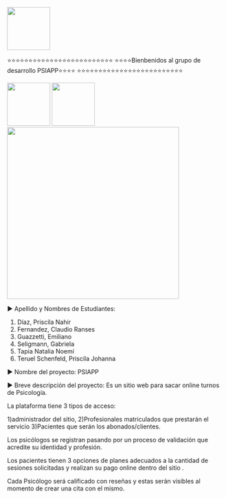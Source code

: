 <img src="https://i.pinimg.com/originals/57/18/5d/57185d2176d7cbaebdb74c00ce1b9ebf.gif" width="100" height="100" />

⭐⭐⭐⭐⭐⭐⭐⭐⭐⭐⭐⭐⭐⭐⭐⭐⭐⭐⭐⭐⭐⭐⭐⭐⭐
⭐⭐⭐⭐Bienbenidos al grupo de desarrollo PSIAPP⭐⭐⭐⭐
⭐⭐⭐⭐⭐⭐⭐⭐⭐⭐⭐⭐⭐⭐⭐⭐⭐⭐⭐⭐⭐⭐⭐⭐⭐

<img src="https://media.tenor.com/Y-SWmQ_IJKQAAAAC/mega-man-megaman-accords.gif" width="100" height="100"  />
<img src="https://media.tenor.com/5Y3pODSSv6IAAAAC/fiesta-maracas.gif" width="100" height="100"  />

<img src="https://media.tenor.com/UI52Xy7anWIAAAAi/tany.gif" width="400" />

▶ Apellido y Nombres de Estudiantes:
1. Díaz, Priscila Nahir
2. Fernandez, Claudio Ranses
3. Guazzetti, Emiliano
4. Seligmann, Gabriela
5. Tapia Natalia Noemí
6. Teruel Schenfeld, Priscila Johanna


▶ Nombre del proyecto: PSIAPP

▶ Breve descripción del proyecto: Es un sitio web para sacar online turnos de Psicología. 

La plataforma tiene 3 tipos de acceso: 

1)administrador del sitio, 
2)Profesionales matriculados que prestarán el servicio 
3)Pacientes que serán los abonados/clientes.
   
Los psicólogos se registran pasando por un proceso de validación que acredite su identidad y profesión.

Los pacientes tienen 3 opciones de planes adecuados a la cantidad de sesiones solicitadas y realizan su pago online 
dentro del sitio . 

Cada Psicólogo será calificado con reseñas y estas serán visibles al momento de crear una cita con el mismo.

